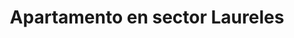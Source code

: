 ---
title: Apartamento en sector Laureles
description: Renta de apartamento amoblado en sector Laureles con un área de 40 m2, estrato 5, cerca al èxito. 1 habitación con 2 camas dobles, cocina totalmente amoblada, barra americana, WIFI, televisión Smart TV. Ventanales hacia la calle muy iluminado
address: Circular 73A, calle 35
area: 37
stratum: 5
bedrooms: 1
beds: 2
bathrooms: 1
kitchen: 1
kitchenFurnished: true
wifi: true
tv: true
tvType: Smart TV
propertyImages:
- image: ./images/luxury-bedroom.jpg
  altText: Habitación con 1 cama
- image: ./images/property-01-exterior.jpg
  altText: Habitación con 2 camas
featured: true
featuredImage: ./images/property-01-exterior.jpg
featuredImageAltText: Habitación con 1 cama
slug: apto-sector-laureles-circular-73a-calle-35
---
